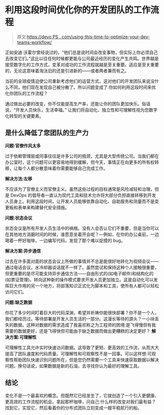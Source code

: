 # 利用这段时间优化你的开发团队的工作流程

> 原文:[https://devo PS . com/using-this-time-to-optimize-your-dev-teams-workflow/](https://devops.com/using-this-time-to-optimize-your-dev-teams-workflow/)

正如安迪·沃霍尔曾经说过的，“他们总是说时间会改变事物，但实际上你必须自己去改变它们。”这比以往任何时候都更能与公司最近经历的变化产生共鸣。世界越是接受数字化的工作方式，变革对成功的工作流程就越是至关重要。适应是至关重要的，无论这意味着淘汰旧的还是引进新的——或者两者兼而有之。

当前的全球疫情迫使公司重新考虑他们的运营方式，这对他们的开发团队来说没什么不同，他们现在发现自己被分散了。所以问题变成了:你如何利用这段时间来优化你团队的工作流程？

通过做出必要的改变，你不仅能提高生产率，还能让你的团队更加快乐。俗话说，“开发人员快乐，生活幸福。” 让我们将自动化、独立性和可理解性视为您数字化转型的关键要素。

## **是什么降低了您团队的生产力**

**问题:官僚作风太多**

过于依赖管理层或同事往往是许多公司的瓶颈，尤其是大型传统公司。当我们都在办公室时，这个问题可以更容易地得到缓解，但今天，事情正在向更多的所有权转移，让每个人都分散意味着你需要能够自己完成工作。

**解决方法:左移**

不应该为了官僚主义而官僚主义。虽然这些过程的目标通常是风险减轻和治理，但是 DevOps 的倡导者一直认为现代工具和技术允许将大部分负担直接转移到开发人员身上。利用这段时间，让开发人员能够依靠自动化、自助服务和测量而不是变更板和表单来构建替代安全措施。

**问题:状态会议**

状态会议是所有开发人员生活中的祸根。没有人会否认它们不重要，但是当你可以在其他地方消磨时间的时候，谁愿意坐着开会呢？—例如，在你的办公桌前，一边喝着一杯好咖啡，一边编写代码，发现了那个难以捉摸的 bug。

**解决方案:异步通信**

过去在许多面对面的状态会议上所做的事情并不总是能很好地转化为视频会议——通过电话会议，水冷却器谈话就不一样了。虽然尝试和保持这种个人接触很重要，但更重要的是尽可能支持异步通信方法——自由形式的(如电子邮件)和结构化的(如票证管理)。转向这种新的操作模式要求开发人员更加独立。这是自动化可以发挥巨大作用的另一个地方，将部落知识正式化为脚本和工具，使所有人都可以轻松访问它们。

**问题:缺乏数据**

你花了多少时间盯着巨大的代码深渊，希望并祈祷你能很快部署？你不是一个人，我们都经历过。等待部署是开发人员生活的一部分。这漫长等待的源头？一小块丢失的数据。这种对数据的需求造成了我喜欢称之为工程师的困境:是飞得慢但有我需要的数据更好，还是飞得快但可能由于缺乏数据而做出更糟糕的决定更好？    **解决方案:可理解性**

可理解性工具允许实时快速访问数据。这导致了更短、更高效的工作流，从而大大提高了团队速度和代码质量。可理解性和可观察性不是一回事。可以这样想:可观察性帮助团队快速识别问题所在，但是您仍然需要一个工具来快速获取数据以解决问题。换句话说，如果数据是新的石油，去寻找你认为最好的理解工具。

## 结论

变化不是一个最喜欢的概念。但既然它已经发生了，它就创造了一个引入更健康、更高效的工作流程的机会。拿起那杯咖啡，问自己:什么样的改变对我们最有益？找到它，实现它，然后看着你的分布式团队立刻变成一艘平稳航行的船。